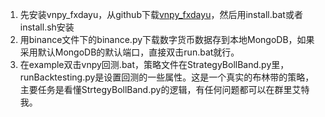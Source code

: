 1. 先安装vnpy_fxdayu，从github下载[vnpy_fxdayu](https://github.com/xingetouzi/vnpy_fxdayu/archive/master.zip)，然后用install.bat或者install.sh安装
2. 用binance文件下的binance.py下载数字货币数据存到本地MongoDB，如果采用默认MongoDB的默认端口，直接双击run.bat就行。
3. 在example双击vnpy回测.bat，策略文件在StrategyBollBand.py里，runBacktesting.py是设置回测的一些属性。这是一个真实的布林带的策略，主要任务是看懂StrtegyBollBand.py的逻辑，有任何问题都可以在群里艾特我。
